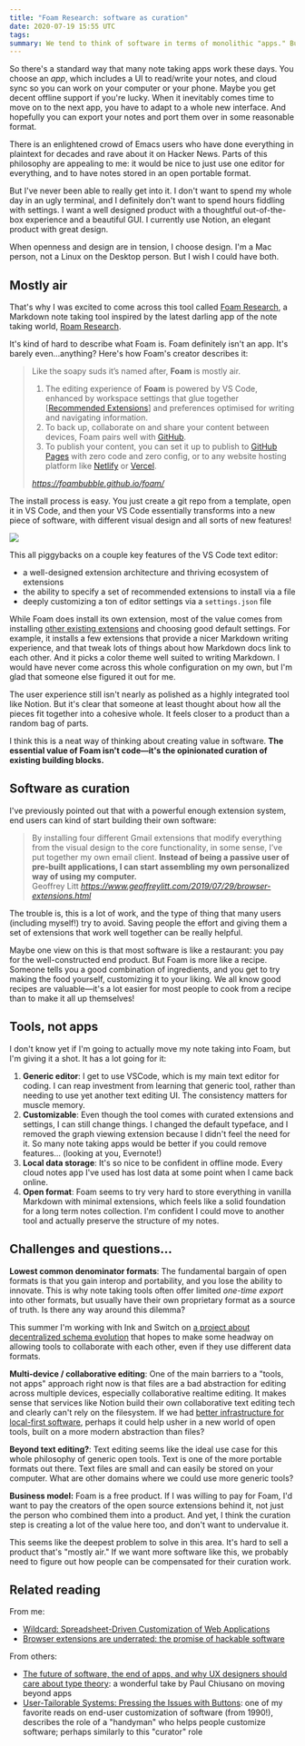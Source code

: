 ```yaml
---
title: "Foam Research: software as curation"
date: 2020-07-19 15:55 UTC
tags:
summary: We tend to think of software in terms of monolithic "apps." But what if we thought about software design as a process of curating existing parts into a holistic user experience?
---
```


So there's a standard way that many note taking apps work these days. You choose an _app_, which includes a UI to read/write your notes, and cloud sync so you can work on your computer or your phone. Maybe you get decent offline support if you're lucky. When it inevitably comes time to move on to the next app, you have to adapt to a whole new interface. And hopefully you can export your notes and port them over in some reasonable format.

There is an enlightened crowd of Emacs users who have done everything in plaintext for decades and rave about it on Hacker News. Parts of this philosophy are appealing to me: it would be nice to just use one editor for everything, and to have notes stored in an open portable format.

But I've never been able to really get into it. I don't want to spend my whole day in an ugly terminal, and I definitely don't want to spend hours fiddling with settings. I want a well designed product with a thoughtful out-of-the-box experience and a beautiful GUI. I currently use Notion, an elegant product with great design.

When openness and design are in tension, I choose design. I'm a Mac person, not a Linux on the Desktop person. But I wish I could have both.

## Mostly air

That's why I was excited to come across this tool called [Foam Research](https://github.com/foambubble/foam), a Markdown note taking tool inspired by the latest darling app of the note taking world, [Roam Research](https://roamresearch.com/).

It's kind of hard to describe what Foam is. Foam definitely isn't an app. It's barely even...anything? Here's how Foam's creator describes it:

<blockquote class="quoteback" darkmode="" data-title="Foam%20Research" data-author="" cite="https://foambubble.github.io/foam/">
<p>Like the soapy suds it’s named after, <strong>Foam</strong> is mostly air.</p>

<ol>
  <li>The editing experience of <strong>Foam</strong> is powered by VS Code, enhanced by workspace settings that glue together [<a href="https://foambubble.github.io/foam/recommended-extensions" title="Recommended Extensions" target="_blank" rel="noopener">Recommended Extensions</a>] and preferences optimised for writing and navigating information.</li>
  <li>To back up, collaborate on and share your content between devices, Foam pairs well with <a href="http://github.com/" target="_blank" rel="noopener">GitHub</a>.</li>
  <li>To publish your content, you can set it up to publish to <a href="https://pages.github.com/" target="_blank" rel="noopener">GitHub Pages</a> with zero code and zero config, or to any website hosting platform like <a href="http://netlify.com/" target="_blank" rel="noopener">Netlify</a> or <a href="https://vercel.com/" target="_blank" rel="noopener">Vercel</a>.</li></ol>
<footer><cite> <a href="https://foambubble.github.io/foam/">https://foambubble.github.io/foam/</a></cite></footer>
</blockquote><script note="" src="https://cdn.jsdelivr.net/gh/Blogger-Peer-Review/quotebacks@1/quoteback.js"></script>

The install process is easy. You just create a git repo from a template, open it in VS Code, and then your VS Code essentially transforms into a new piece of software, with different visual design and all sorts of new features!

![](article_images/foam-navigation-demo.gif)

This all piggybacks on a couple key features of the VS Code text editor:

- a well-designed extension architecture and thriving ecosystem of extensions
- the ability to specify a set of recommended extensions to install via a file
- deeply customizing a ton of editor settings via a `settings.json` file

While Foam does install its own extension, most of the value comes from installing [other existing extensions](https://foambubble.github.io/foam/recommended-extensions) and choosing good default settings. For example, it installs a few extensions that provide a nicer Markdown writing experience, and that tweak lots of things about how Markdown docs link to each other. And it picks a color theme well suited to writing Markdown. I would have never come across this whole configuration on my own, but I'm glad that someone else figured it out for me.

The user experience still isn't nearly as polished as a highly integrated tool like Notion. But it's clear that someone at least thought about how all the pieces fit together into a cohesive whole. It feels closer to a product than a random bag of parts.

I think this is a neat way of thinking about creating value in software. **The essential value of Foam isn't code—it's the opinionated curation of existing building blocks.**

## Software as curation

I've previously pointed out that with a powerful enough extension system, end users can kind of start building their own software:

<blockquote class="quoteback" darkmode="" data-title="Browser%20extensions%20are%20underrated%3A%20the%20promise%20of%20hackable%20software" data-author="Geoffrey Litt" cite="https://www.geoffreylitt.com/2019/07/29/browser-extensions.html">
By installing four different Gmail extensions that modify everything from the visual design to the core functionality, in some sense, I’ve put together my own email client. <strong>Instead of being a passive user of pre-built applications, I can start assembling my own personalized way of using my computer.</strong>
<footer>Geoffrey Litt<cite> <a href="https://www.geoffreylitt.com/2019/07/29/browser-extensions.html">https://www.geoffreylitt.com/2019/07/29/browser-extensions.html</a></cite></footer>
</blockquote><script note="" src="https://cdn.jsdelivr.net/gh/Blogger-Peer-Review/quotebacks@1/quoteback.js"></script>

The trouble is, this is a lot of work, and the type of thing that many users (including myself!) try to avoid. Saving people the effort and giving them a set of extensions that work well together can be really helpful.

Maybe one view on this is that most software is like a restaurant: you pay for the well-constructed end product. But Foam is more like a recipe. Someone tells you a good combination of ingredients, and you get to try making the food yourself, customizing it to your liking. We all know good recipes are valuable—it's a lot easier for most people to cook from a recipe than to make it all up themselves!

## Tools, not apps

I don't know yet if I'm going to actually move my note taking into Foam, but I'm giving it a shot. It has a lot going for it:

1. **Generic editor**: I get to use VSCode, which is my main text editor for coding. I can reap investment from learning that generic tool, rather than needing to use yet another text editing UI. The consistency matters for muscle memory.
2. **Customizable**: Even though the tool comes with curated extensions and settings, I can still change things. I changed the default typeface, and I removed the graph viewing extension because I didn't feel the need for it. So many note taking apps would be better if you could remove features... (looking at you, Evernote!)
3. **Local data storage**: It's so nice to be confident in offline mode. Every cloud notes app I've used has lost data at some point when I came back online.
4. **Open format**: Foam seems to try very hard to store everything in vanilla Markdown with minimal extensions, which feels like a solid foundation for a long term notes collection. I'm confident I could move to another tool and actually preserve the structure of my notes.

## Challenges and questions...

**Lowest common denominator formats**: The fundamental bargain of open formats is that you gain interop and portability, and you lose the ability to innovate. This is why note taking tools often offer limited _one-time export_ into other formats, but usually have their own proprietary format as a source of truth. Is there any way around this dilemma?

This summer I'm working with Ink and Switch on [a project about decentralized schema evolution](https://inkandswitch.github.io/cambria/) that hopes to make some headway on allowing tools to collaborate with each other, even if they use different data formats.

**Multi-device / collaborative editing**: One of the main barriers to a "tools, not apps" approach right now is that files are a bad abstraction for editing across multiple devices, especially collaborative realtime editing. It makes sense that services like Notion build their own collaborative text editing tech and clearly can't rely on the filesystem. If we had [better infrastructure for local-first software](https://www.inkandswitch.com/local-first.html), perhaps it could help usher in a new world of open tools, built on a more modern abstraction than files?

**Beyond text editing?**: Text editing seems like the ideal use case for this whole philosophy of generic open tools. Text is one of the more portable formats out there. Text files are small and can easily be stored on your computer. What are other domains where we could use more generic tools?

**Business model:** Foam is a free product. If I was willing to pay for Foam, I'd want to pay the creators of the open source extensions behind it, not just the person who combined them into a product. And yet, I think the curation step is creating a lot of the value here too, and don't want to undervalue it.

This seems like the deepest problem to solve in this area. It's hard to sell a product that's "mostly air." If we want more software like this, we probably need to figure out how people can be compensated for their curation work.

## Related reading

From me:

- [Wildcard: Spreadsheet-Driven Customization of Web Applications](https://www.geoffreylitt.com/wildcard/)
- [Browser extensions are underrated: the promise of hackable software](/2019/07/29/browser-extensions.html)

From others:

- [The future of software, the end of apps, and why UX designers should care about type theory](https://pchiusano.github.io/2013-05-22/future-of-software.html): a wonderful take by Paul Chiusano on moving beyond apps
- [User-Tailorable Systems: Pressing the Issues with Buttons](https://www.researchgate.net/publication/221515740_User-tailorable_systems_Pressing_the_issues_with_buttons/link/5721020f08ae5454b230fbec/download): one of my favorite reads on end-user customization of software (from 1990!), describes the role of a "handyman" who helps people customize software; perhaps similarly to this "curator" role
